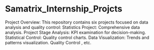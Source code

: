 # Samatrix_Internship_Projcts
Project Overview: This repository contains six projects focused on data analysis and quality control:  Statistics Project: Comprehensive data analysis. Project Stage Analysis: KPI examination for decision-making. Statistical Control: Quality control charts. Data Visualization: Trends and patterns visualization. Quality Control , etc.
